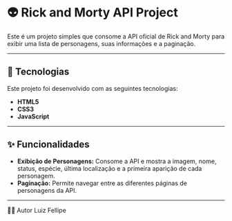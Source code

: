 # 👽 Rick and Morty API Project

Este é um projeto simples que consome a API oficial de Rick and Morty para exibir uma lista de personagens, suas informações e a paginação. 


---

## 🚀 Tecnologias

Este projeto foi desenvolvido com as seguintes tecnologias:

- **HTML5**
- **CSS3**
- **JavaScript**

---

## ✨ Funcionalidades

- **Exibição de Personagens:** Consome a API e mostra a imagem, nome, status, espécie, última localização e a primeira aparição de cada personagem.
- **Paginação:** Permite navegar entre as diferentes páginas de personagens da API.

---
👨‍💻 Autor
Luiz Fellipe
